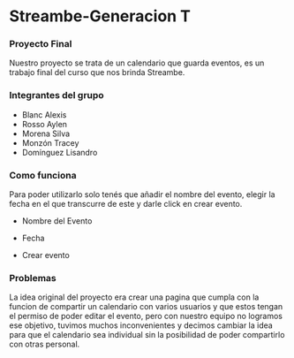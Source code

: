 # Streambe-Generacion T
### Proyecto Final
Nuestro proyecto se trata de un calendario que guarda eventos, es un trabajo final del curso que nos brinda Streambe.

### Integrantes del grupo

- Blanc Alexis
- Rosso Aylen 
- Morena Silva 
- Monzón Tracey 
- Domínguez Lisandro
### Como funciona

Para poder utilizarlo solo tenés que añadir el nombre del evento, elegir la fecha en el que transcurre de este y darle click en crear evento.

- Nombre del Evento 

- Fecha 

- Crear evento

### Problemas
La idea original del proyecto era crear una pagina que cumpla con la funcion de compartir un calendario con varios usuarios y que estos tengan el permiso de poder editar el evento, pero con nuestro equipo no logramos ese objetivo, tuvimos muchos inconvenientes y decimos cambiar la idea para que el calendario sea individual sin la posibilidad de poder compartirlo con otras personal.


